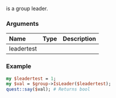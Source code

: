 is a group leader.
### Arguments
**Name**|**Type**|**Description**
:---|:---|:---
leadertest||

### Example

```perl
my $leadertest = 1;
my $val = $group->IsLeader($leadertest);
quest::say($val); # Returns bool
```